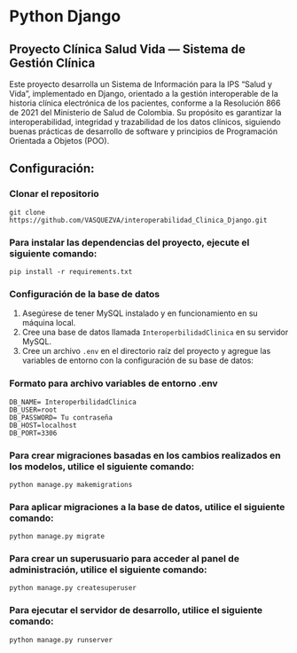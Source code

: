 # Python Django
## Proyecto Clínica Salud Vida — Sistema de Gestión Clínica
Este proyecto desarrolla un Sistema de Información para la IPS “Salud y Vida”, implementado en Django, orientado a la gestión interoperable de la historia clínica electrónica de los pacientes, conforme a la Resolución 866 de 2021 del Ministerio de Salud de Colombia.
Su propósito es garantizar la interoperabilidad, integridad y trazabilidad de los datos clínicos, siguiendo buenas prácticas de desarrollo de software y principios de Programación Orientada a Objetos (POO).

## Configuración:
### Clonar el repositorio
    git clone https://github.com/VASQUEZVA/interoperabilidad_Clinica_Django.git

### Para instalar las dependencias del proyecto, ejecute el siguiente comando:
    pip install -r requirements.txt

### Configuración de la base de datos
1. Asegúrese de tener MySQL instalado y en funcionamiento en su máquina local.
2. Cree una base de datos llamada `InteroperbilidadClinica` en su servidor MySQL.
3. Cree un archivo `.env` en el directorio raíz del proyecto y agregue las variables de entorno con la configuración de su base de datos:



###  Formato para archivo variables de entorno .env
    DB_NAME= InteroperbilidadClinica
    DB_USER=root
    DB_PASSWORD= Tu contraseña
    DB_HOST=localhost
    DB_PORT=3306

### Para crear migraciones basadas en los cambios realizados en los modelos, utilice el siguiente comando:
    python manage.py makemigrations

### Para aplicar migraciones a la base de datos, utilice el siguiente comando:
    python manage.py migrate
### Para crear un superusuario para acceder al panel de administración, utilice el siguiente comando:
    python manage.py createsuperuser

### Para ejecutar el servidor de desarrollo, utilice el siguiente comando:
    python manage.py runserver




